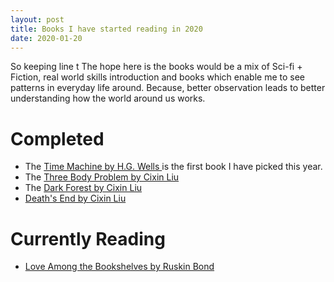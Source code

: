 ```yaml
---
layout: post
title: Books I have started reading in 2020
date: 2020-01-20
---
```


So keeping line t
The hope here is the books would be a mix of Sci-fi + Fiction, real world skills introduction and books which enable me to see patterns in everyday life around.
Because, better observation leads to better understanding how the world around us works.

Completed
===============

- The [ Time Machine by H.G. Wells ](https://www.goodreads.com/book/show/2493.The_Time_Machine) is the first book I have picked this year.
- The [ Three Body Problem by Cixin Liu ](https://www.goodreads.com/book/show/20518872-the-three-body-problem)
- The [ Dark Forest by Cixin Liu ](https://www.goodreads.com/book/show/23168817-the-dark-forest)
- [ Death's End by Cixin Liu ](https://www.goodreads.com/book/show/25451264-death-s-end)

Currently Reading
===============

- [ Love Among the Bookshelves by Ruskin Bond ](https://www.goodreads.com/book/show/22012117-love-among-the-bookshelves)